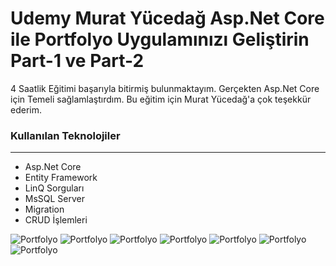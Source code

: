 <h1>Udemy Murat Yücedağ Asp.Net Core ile Portfolyo Uygulamınızı Geliştirin Part-1 ve Part-2</h1>
<p>4 Saatlik Eğitimi başarıyla bitirmiş bulunmaktayım. Gerçekten Asp.Net Core için Temeli sağlamlaştırdım. Bu eğitim için Murat Yücedağ'a çok teşekkür ederim.</p>
<h3>Kullanılan Teknolojiler</h3>
<hr/>
<ul>
  <li>Asp.Net Core</li>
  <li>Entity Framework</li>
  <li>LinQ Sorguları</li>
  <li>MsSQL Server</li>
  <li>Migration</li>
  <li>CRUD İşlemleri</li>
</ul>

![Portfolyo](https://github.com/omrdmir/MyPortfolio/assets/106327061/35684da0-8bb4-49c8-8b90-d12ac4abc584)
![Portfolyo](https://github.com/omrdmir/MyPortfolio/assets/106327061/97416416-eb11-4737-aa4b-2eda15d6b625)
![Portfolyo](https://github.com/omrdmir/MyPortfolio/assets/106327061/49cfa222-d16b-49a9-b922-c31dd1ab85ab)
![Portfolyo](https://github.com/omrdmir/MyPortfolio/assets/106327061/23f8165c-f663-40bc-9076-6bb97c3f9593)
![Portfolyo](https://github.com/omrdmir/MyPortfolio/assets/106327061/ab679ae3-0e91-44b3-9d59-867a4c625a51)
![Portfolyo](https://github.com/omrdmir/MyPortfolio/assets/106327061/2b498db1-cd5f-4a95-9a0c-59974d0096ac)
![Portfolyo](https://github.com/omrdmir/MyPortfolio/assets/106327061/d98c43d2-7d16-45ec-a105-b4c2b0319921)






